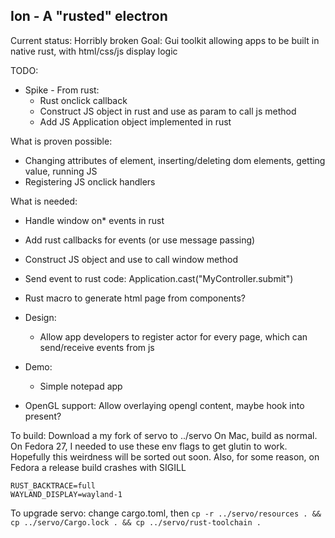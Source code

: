 ## Ion - A "rusted" electron

Current status: Horribly broken
Goal: Gui toolkit allowing apps to be built in native rust, with html/css/js display logic

TODO:
- Spike - From rust:
    - Rust onclick callback
    - Construct JS object in rust and use as param to call js method
    - Add JS Application object implemented in rust

What is proven possible:
- Changing attributes of element, inserting/deleting dom elements, getting value, running JS
- Registering JS onclick handlers

What is needed:
- Handle window on* events in rust
- Add rust callbacks for events (or use message passing)
- Construct JS object and use to call window method
- Send event to rust code: Application.cast("MyController.submit")
- Rust macro to generate html page from components?

- Design:
    - Allow app developers to register actor for every page, which can send/receive events from js

- Demo:
    - Simple notepad app

- OpenGL support: Allow overlaying opengl content, maybe hook into present?

To build:
Download a my fork of servo to ../servo
On Mac, build as normal.
On Fedora 27, I needed to use these env flags to get glutin to work. Hopefully this weirdness will be sorted out soon.
Also, for some reason, on Fedora a release build crashes with SIGILL
```
RUST_BACKTRACE=full
WAYLAND_DISPLAY=wayland-1
```

To upgrade servo:
change cargo.toml, then `cp -r ../servo/resources . && cp ../servo/Cargo.lock . && cp ../servo/rust-toolchain .`